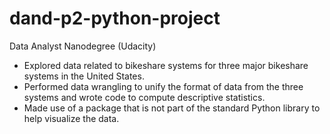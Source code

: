 # dand-p2-python-project
Data Analyst Nanodegree (Udacity)
<ul>
<li>Explored data related to bikeshare systems for three major bikeshare systems in the United States.</li> 
<li>Performed data wrangling to unify the format of data from the three systems and wrote code to compute descriptive statistics.</li> 
<li>Made use of a package that is not part of the standard Python library to help visualize the data.</li> 
</ul>
